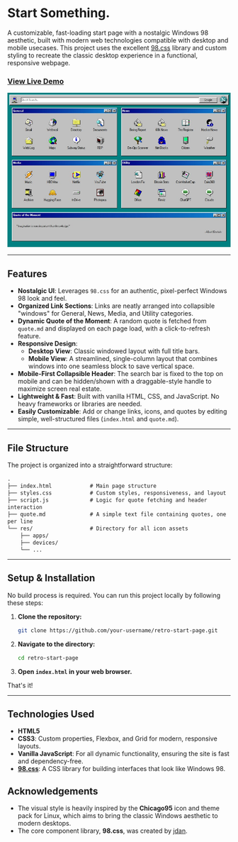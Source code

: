 # Start Something.

A customizable, fast-loading start page with a nostalgic Windows 98 aesthetic, built with modern web technologies compatible with desktop and mobile usecases. This project uses the excellent [98.css](https://jdan.github.io/98.css/) library and custom styling to recreate the classic desktop experience in a functional, responsive webpage.

### [View Live Demo](https://timnetworks.net)

![Screenshot showing the look of the web app](https://github.com/timnetworks/startpage/blob/main/img/screenshot.jpg)

---

## Features

-   **Nostalgic UI**: Leverages `98.css` for an authentic, pixel-perfect Windows 98 look and feel.
-   **Organized Link Sections**: Links are neatly arranged into collapsible "windows" for General, News, Media, and Utility categories.
-   **Dynamic Quote of the Moment**: A random quote is fetched from `quote.md` and displayed on each page load, with a click-to-refresh feature.
-   **Responsive Design**:
    -   **Desktop View**: Classic windowed layout with full title bars.
    -   **Mobile View**: A streamlined, single-column layout that combines windows into one seamless block to save vertical space.
-   **Mobile-First Collapsible Header**: The search bar is fixed to the top on mobile and can be hidden/shown with a draggable-style handle to maximize screen real estate.
-   **Lightweight & Fast**: Built with vanilla HTML, CSS, and JavaScript. No heavy frameworks or libraries are needed.
-   **Easily Customizable**: Add or change links, icons, and quotes by editing simple, well-structured files (`index.html` and `quote.md`).

---

## File Structure

The project is organized into a straightforward structure:

```
.
├── index.html            # Main page structure
├── styles.css            # Custom styles, responsiveness, and layout
├── script.js             # Logic for quote fetching and header interaction
├── quote.md              # A simple text file containing quotes, one per line
└── res/                  # Directory for all icon assets
    ├── apps/
    ├── devices/
    └── ...
```

---

## Setup & Installation

No build process is required. You can run this project locally by following these steps:

1.  **Clone the repository:**
    ```bash
    git clone https://github.com/your-username/retro-start-page.git
    ```
2.  **Navigate to the directory:**
    ```bash
    cd retro-start-page
    ```
3.  **Open `index.html` in your web browser.**

That's it!

---

## Technologies Used

-   **HTML5**
-   **CSS3**: Custom properties, Flexbox, and Grid for modern, responsive layouts.
-   **Vanilla JavaScript**: For all dynamic functionality, ensuring the site is fast and dependency-free.
-   **[98.css](https://jdan.github.io/98.css/)**: A CSS library for building interfaces that look like Windows 98.

## Acknowledgements

-   The visual style is heavily inspired by the **Chicago95** icon and theme pack for Linux, which aims to bring the classic Windows aesthetic to modern desktops.
-   The core component library, **98.css**, was created by [jdan](https://github.com/jdan).
